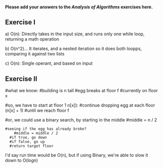 #### Please add your answers to the **_Analysis of Algorithms_** exercises here.

## Exercise I

a) O(n): Directly takes in the input size, and runs only one while loop, returning a math operation

b) O(n^2)... It iterates, and a nested iteration so it does both loopps, comparing it against two lists

c) O(n): Single operant, and based on input

## Exercise II

#what we know:
#building is n tall
#egg breaks at floor f
#currently on floor x

#so, we have to start at floor 1 n[x]):
#continue dropping egg at each floor (n[x] + 1)
#until we reach floor f

#or, we could use a binary search, by starting in the middle
#middle = n / 2

    #seeing if the egg has already broke?
        #middle = middle / 2
      #if true, go down
      #if false, go up
      #return target floor

I'd say run time would be O(n), but if using Binary, we're able to slow it down to O(logn)
